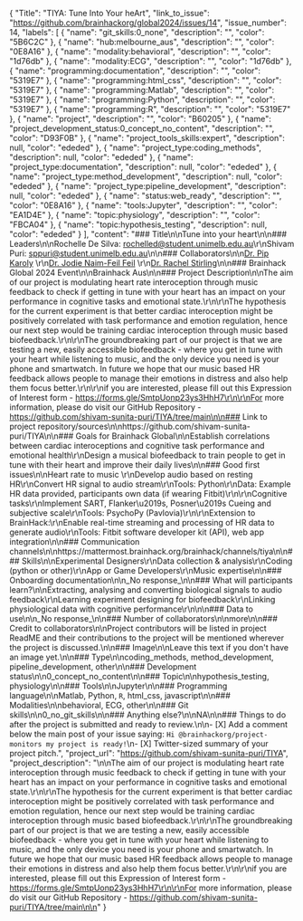 {
  "Title": "TIYA: Tune Into Your heArt",
  "link_to_issue": "https://github.com/brainhackorg/global2024/issues/14",
  "issue_number": 14,
  "labels": [
    {
      "name": "git_skills:0_none",
      "description": "",
      "color": "5B6C2C"
    },
    {
      "name": "hub:melbourne_aus",
      "description": "",
      "color": "0E8A16"
    },
    {
      "name": "modality:behavioral",
      "description": "",
      "color": "1d76db"
    },
    {
      "name": "modality:ECG",
      "description": "",
      "color": "1d76db"
    },
    {
      "name": "programming:documentation",
      "description": "",
      "color": "5319E7"
    },
    {
      "name": "programming:html_css",
      "description": "",
      "color": "5319E7"
    },
    {
      "name": "programming:Matlab",
      "description": "",
      "color": "5319E7"
    },
    {
      "name": "programming:Python",
      "description": "",
      "color": "5319E7"
    },
    {
      "name": "programming:R",
      "description": "",
      "color": "5319E7"
    },
    {
      "name": "project",
      "description": "",
      "color": "B60205"
    },
    {
      "name": "project_development_status:0_concept_no_content",
      "description": "",
      "color": "D93F0B"
    },
    {
      "name": "project_tools_skills:expert",
      "description": null,
      "color": "ededed"
    },
    {
      "name": "project_type:coding_methods",
      "description": null,
      "color": "ededed"
    },
    {
      "name": "project_type:documentation",
      "description": null,
      "color": "ededed"
    },
    {
      "name": "project_type:method_development",
      "description": null,
      "color": "ededed"
    },
    {
      "name": "project_type:pipeline_development",
      "description": null,
      "color": "ededed"
    },
    {
      "name": "status:web_ready",
      "description": "",
      "color": "0E8A16"
    },
    {
      "name": "tools:Jupyter",
      "description": "",
      "color": "EA1D4E"
    },
    {
      "name": "topic:physiology",
      "description": "",
      "color": "FBCA04"
    },
    {
      "name": "topic:hypothesis_testing",
      "description": null,
      "color": "ededed"
    }
  ],
  "content": "### Title\n\nTune into your heart\n\n### Leaders\n\nRochelle De Silva: rochelled@student.unimelb.edu.au\r\nShivam Puri: sppuri@student.unimelb.edu.au\n\n### Collaborators\n\n[Dr. Pip Karoly](https://findanexpert.unimelb.edu.au/profile/664387-pip-karoly) \r\n[Dr. Jodie Naim-Feil Feil](https://findanexpert.unimelb.edu.au/profile/909039-jodie-naim-feil-feil) \r\n[Dr. Rachel Stirling](https://findanexpert.unimelb.edu.au/profile/878052-rachel-stirling)\n\n### Brainhack Global 2024 Event\n\nBrainhack Aus\n\n### Project Description\n\nThe aim of our project is modulating heart rate interoception through music feedback to check if getting in tune with your heart has an impact on your performance in cognitive tasks and emotional state.\r\n\r\nThe hypothesis for the current experiment is that better cardiac interoception might be positively correlated with task performance and emotion regulation, hence our next step would be training cardiac interoception through music based biofeedback.\r\n\r\nThe groundbreaking part of our project is that we are testing a new, easily accessible biofeedback - where you get in tune with your heart while listening to music, and the only device you need is your phone and smartwatch. In future we hope that our music based HR feedback allows people to manage their emotions in distress and also help them focus better.\r\n\r\nif you are interested, please fill out this Expression of Interest form - https://forms.gle/SmtpUonp23ys3HhH7\r\n\r\nFor more information, please do visit our GitHub Repository - https://github.com/shivam-sunita-puri/TIYA/tree/main\n\n### Link to project repository/sources\n\nhttps://github.com/shivam-sunita-puri/TIYA\n\n### Goals for Brainhack Global\n\nEstablish correlations between cardiac interoceptions and cognitive task performance and emotional health\r\nDesign a musical biofeedback to train people to get in tune with their heart and improve their daily lives\n\n### Good first issues\n\nHeart rate to music \r\nDevelop audio based on resting HR\r\nConvert HR signal to audio stream\r\nTools: Python\r\nData: Example HR data provided, participants own data (if wearing Fitbit)\r\n\r\nCognitive tasks\r\nImplement SART, Flanker\u2019s, Posner\u2019s Cueing and subjective scale\r\nTools: PsychoPy (Pavlovia)\r\n\r\nExtension to BrainHack:\r\nEnable real-time streaming and processing of HR data to generate audio\r\nTools: Fitbit software developer kit (API), web app integration\n\n### Communication channels\n\nhttps://mattermost.brainhack.org/brainhack/channels/tiya\n\n### Skills\n\nExperimental Designers\r\nData collection & analysis\r\nCoding (python or other)\r\nApp or Game Developers\r\nMusic expertise\n\n### Onboarding documentation\n\n_No response_\n\n### What will participants learn?\n\nExtracting, analysing and converting biological signals to audio feedback\r\nLearning experiment designing for biofeedback\r\nLinking physiological data with cognitive performance\r\n\n\n### Data to use\n\n_No response_\n\n### Number of collaborators\n\nmore\n\n### Credit to collaborators\n\nProject contributors will be listed in project ReadME and their contributions to the project will be mentioned wherever the project is discussed.\n\n### Image\n\nLeave this text if you don't have an image yet.\n\n### Type\n\ncoding_methods, method_development, pipeline_development, other\n\n### Development status\n\n0_concept_no_content\n\n### Topic\n\nhypothesis_testing, physiology\n\n### Tools\n\nJupyter\n\n### Programming language\n\nMatlab, Python, `R`, html_css, javascript\n\n### Modalities\n\nbehavioral, ECG, other\n\n### Git skills\n\n0_no_git_skills\n\n### Anything else?\n\nNA\n\n### Things to do after the project is submitted and ready to review.\n\n- [X] Add a comment below the main post of your issue saying: `Hi @brainhackorg/project-monitors my project is ready!`\n- [X] Twitter-sized summary of your project pitch.",
  "project_url": "https://github.com/shivam-sunita-puri/TIYA",
  "project_description": "\n\nThe aim of our project is modulating heart rate interoception through music feedback to check if getting in tune with your heart has an impact on your performance in cognitive tasks and emotional state.\r\n\r\nThe hypothesis for the current experiment is that better cardiac interoception might be positively correlated with task performance and emotion regulation, hence our next step would be training cardiac interoception through music based biofeedback.\r\n\r\nThe groundbreaking part of our project is that we are testing a new, easily accessible biofeedback - where you get in tune with your heart while listening to music, and the only device you need is your phone and smartwatch. In future we hope that our music based HR feedback allows people to manage their emotions in distress and also help them focus better.\r\n\r\nif you are interested, please fill out this Expression of Interest form - https://forms.gle/SmtpUonp23ys3HhH7\r\n\r\nFor more information, please do visit our GitHub Repository - https://github.com/shivam-sunita-puri/TIYA/tree/main\n\n"
}